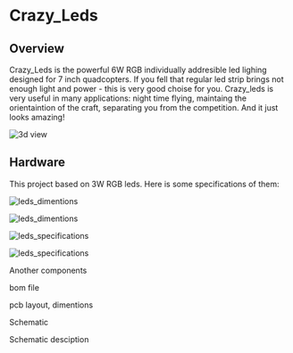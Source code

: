 
# Crazy_Leds

## Overview

Crazy_Leds is the powerful 6W RGB individually addresible led lighing designed for 7 inch quadcopters. 
If you fell that regular led strip brings not enough light and power - this is very good choise for you. 
Crazy_leds is very useful in many applications: night time flying, maintaing the orientaintion of the craft, separating you from the competition. 
And it just looks amazing! 

![3d view](https://github.com/Kiriil-Shark05/Crazy_Leds/blob/main/3D/png/main_PCB_3D_preview.png "3d view")



## Hardware

This project based on 3W RGB leds. Here is some specifications of them:

![leds_dimentions](https://github.com/Kiriil-Shark05/Crazy_Leds/blob/main/PCB/leds_specifications/leds_dimentions.PNG "leds_dimentions")

![leds_dimentions](https://github.com/Kiriil-Shark05/Crazy_Leds/blob/main/PCB/leds_specifications/leds_dimentions_improved.png "leds_dimentions")

![leds_specifications](https://github.com/Kiriil-Shark05/Crazy_Leds/blob/main/PCB/leds_specifications/leds_specifications2.png "leds_specifications")

![leds_specifications](https://github.com/Kiriil-Shark05/Crazy_Leds/blob/main/PCB/leds_specifications/leds_specifications3.png "leds_specifications")

Another components

bom file

pcb layout, dimentions

Schematic

Schematic desciption